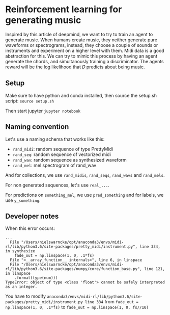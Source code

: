 # Reinforcement learning for generating music
Inspired by this article of deepmind, we want to try to train an agent to generate music. When humans create music, they neither generate pure waveforms or spectrograms, instead, they choose a couple of sounds or instruments and experiment on a higher level with them. Midi data is a good abstraction for this. We can try to mimic this process by having an agent generate the chords, and simultanously training a discriminator. The agents reward will be the log likelihood that  𝐷  predicts about being music.

## Setup
Make sure to have python and conda installed, then source the setup.sh script:
`source setup.sh`

Then start jupyter `jupyter notebook`

## Naming convention

Let's use a naming schema that works like this:
- `rand_midi`: random sequence of type PrettyMidi
- `rand_seq`: random sequence of vectorized midi
- `rand_wav`: random sequence as synthesized waveform
- `rand_mel`: mel spectrogram of rand_wav

And for collections, we use `rand_midis`, `rand_seqs`, `rand_wavs` and `rand_mels`.

For non generated sequences, let's use `real_...`.

For predictions on `something_mel`, we use `pred_something` and for labels, we use `y_something`.

## Developer notes

When this error occurs:
```
...
  File "/Users/nielswarncke/opt/anaconda3/envs/midi-rl/lib/python3.6/site-packages/pretty_midi/instrument.py", line 334, in synthesize
    fade_out = np.linspace(1, 0, .1*fs)
  File "<__array_function__ internals>", line 6, in linspace
  File "/Users/nielswarncke/opt/anaconda3/envs/midi-rl/lib/python3.6/site-packages/numpy/core/function_base.py", line 121, in linspace
    .format(type(num)))
TypeError: object of type <class 'float'> cannot be safely interpreted as an integer.
```

You have to modify `anaconda3/envs/midi-rl/lib/python3.6/site-packages/pretty_midi/instrument.py line 334` from `fade_out = np.linspace(1, 0, .1*fs)` to `fade_out = np.linspace(1, 0, fs//10)`